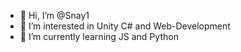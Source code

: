 - 👋 Hi, I’m @Snay1
- 👀 I’m interested in Unity C# and Web-Development
- 🌱 I’m currently learning JS and Python

